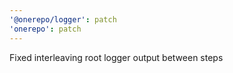 ```yaml
---
'@onerepo/logger': patch
'onerepo': patch
---
```


Fixed interleaving root logger output between steps
